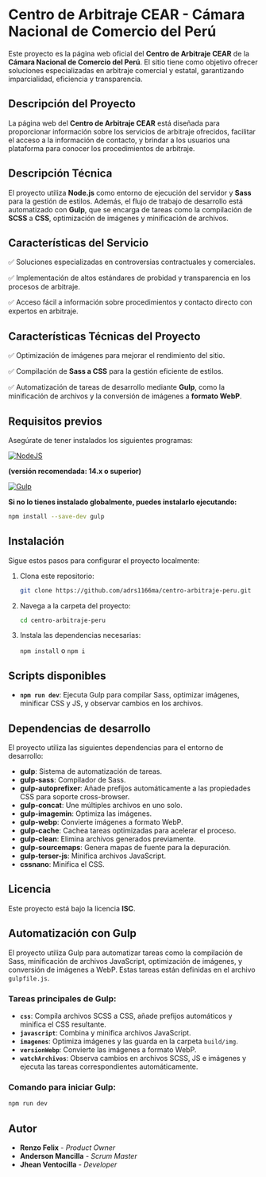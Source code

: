 # Centro de Arbitraje CEAR - Cámara Nacional de Comercio del Perú

Este proyecto es la página web oficial del **Centro de Arbitraje CEAR** de la **Cámara Nacional de Comercio del Perú**. El sitio tiene como objetivo ofrecer soluciones especializadas en arbitraje comercial y estatal, garantizando imparcialidad, eficiencia y transparencia.

## Descripción del Proyecto

La página web del **Centro de Arbitraje CEAR** está diseñada para proporcionar información sobre los servicios de arbitraje ofrecidos, facilitar el acceso a la información de contacto, y brindar a los usuarios una plataforma para conocer los procedimientos de arbitraje.

## Descripción Técnica

El proyecto utiliza **Node.js** como entorno de ejecución del servidor y **Sass** para la gestión de estilos. Además, el flujo de trabajo de desarrollo está automatizado con **Gulp**, que se encarga de tareas como la compilación de **SCSS** a **CSS**, optimización de imágenes y minificación de archivos.

## Características del Servicio

✅ Soluciones especializadas en controversias contractuales y comerciales.

✅ Implementación de altos estándares de probidad y transparencia en los procesos de arbitraje.

✅ Acceso fácil a información sobre procedimientos y contacto directo con expertos en arbitraje.

## Características Técnicas del Proyecto

✅ Optimización de imágenes para mejorar el rendimiento del sitio.

✅ Compilación de **Sass a CSS** para la gestión eficiente de estilos.

✅ Automatización de tareas de desarrollo mediante **Gulp**, como la minificación de archivos y la conversión de imágenes a **formato WebP**.

## Requisitos previos

Asegúrate de tener instalados los siguientes programas:

[![NodeJS](https://img.shields.io/badge/node.js-6DA55F?style=for-the-badge&logo=node.js&logoColor=white)](https://nodejs.org/) 

**(versión recomendada: 14.x o superior)**

[![Gulp](https://img.shields.io/badge/GULP-%23CF4647.svg?style=for-the-badge&logo=gulp&logoColor=white)](https://gulpjs.com/) 

**Si no lo tienes instalado globalmente, puedes instalarlo ejecutando:**

  ```bash
  npm install --save-dev gulp
  ```

## Instalación

Sigue estos pasos para configurar el proyecto localmente:

1. Clona este repositorio:

    ```bash
    git clone https://github.com/adrs1166ma/centro-arbitraje-peru.git
    ```

2. Navega a la carpeta del proyecto:

    ```bash
    cd centro-arbitraje-peru
    ```

3. Instala las dependencias necesarias:

    `npm install` o `npm i`

## Scripts disponibles

- **`npm run dev`**: Ejecuta Gulp para compilar Sass, optimizar imágenes, minificar CSS y JS, y observar cambios en los archivos.

## Dependencias de desarrollo

El proyecto utiliza las siguientes dependencias para el entorno de desarrollo:

- **gulp**: Sistema de automatización de tareas.
- **gulp-sass**: Compilador de Sass.
- **gulp-autoprefixer**: Añade prefijos automáticamente a las propiedades CSS para soporte cross-browser.
- **gulp-concat**: Une múltiples archivos en uno solo.
- **gulp-imagemin**: Optimiza las imágenes.
- **gulp-webp**: Convierte imágenes a formato WebP.
- **gulp-cache**: Cachea tareas optimizadas para acelerar el proceso.
- **gulp-clean**: Elimina archivos generados previamente.
- **gulp-sourcemaps**: Genera mapas de fuente para la depuración.
- **gulp-terser-js**: Minifica archivos JavaScript.
- **cssnano**: Minifica el CSS.

## Licencia

Este proyecto está bajo la licencia **ISC**.

## Automatización con Gulp

El proyecto utiliza Gulp para automatizar tareas como la compilación de Sass, minificación de archivos JavaScript, optimización de imágenes, y conversión de imágenes a WebP. Estas tareas están definidas en el archivo `gulpfile.js`.

### Tareas principales de Gulp:

- **`css`**: Compila archivos SCSS a CSS, añade prefijos automáticos y minifica el CSS resultante.
- **`javascript`**: Combina y minifica archivos JavaScript.
- **`imagenes`**: Optimiza imágenes y las guarda en la carpeta `build/img`.
- **`versionWebp`**: Convierte las imágenes a formato WebP.
- **`watchArchivos`**: Observa cambios en archivos SCSS, JS e imágenes y ejecuta las tareas correspondientes automáticamente.

### Comando para iniciar Gulp:

```bash
npm run dev
```


## Autor

- **Renzo Felix** - *Product Owner*
- **Anderson Mancilla** - *Scrum Master*
- **Jhean Ventocilla** - *Developer*


